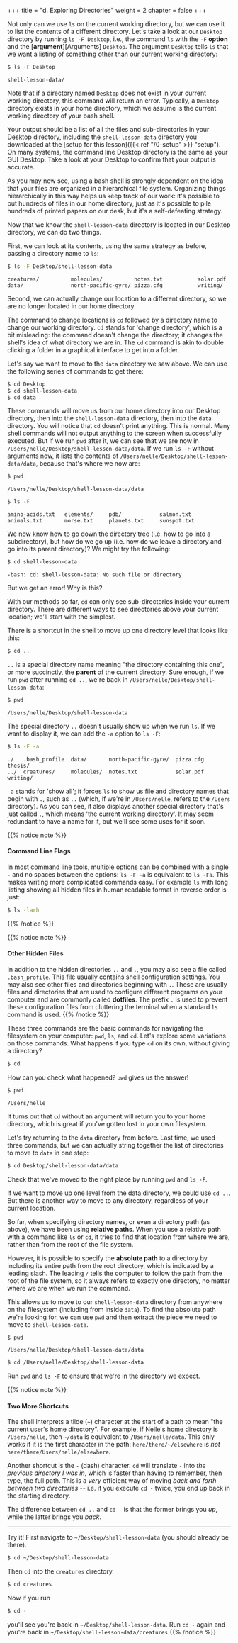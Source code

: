+++
title = "d. Exploring Directories"
weight = 2
chapter = false
+++

Not only can we use `ls` on the current working directory, 
but we can use it to list the contents of a different directory.
Let's take a look at our `Desktop` directory by running `ls -F Desktop`,
i.e.,
the command `ls` with the `-F` **option** and the [**argument**][Arguments]  `Desktop`.
The argument `Desktop` tells `ls` that
we want a listing of something other than our current working directory:

```Bash
$ ls -F Desktop
```

~~~
shell-lesson-data/
~~~


Note that if a directory named `Desktop` does not exist in your current working directory,
this command will return an error. Typically, a `Desktop` directory exists in your
home directory, which we assume is the current working directory of your bash shell.

Your output should be a list of all the files and sub-directories in your
Desktop directory, including the `shell-lesson-data` directory you downloaded at
the [setup for this lesson]({{< ref "/0-setup" >}} "setup").
On many systems, the command line Desktop directory is the same as your GUI Desktop.
Take a look at your Desktop to confirm that your output is accurate.

As you may now see, using a bash shell is strongly dependent on the idea that
your files are organized in a hierarchical file system.
Organizing things hierarchically in this way helps us keep track of our work:
it's possible to put hundreds of files in our home directory,
just as it's possible to pile hundreds of printed papers on our desk,
but it's a self-defeating strategy.

Now that we know the `shell-lesson-data` directory is located in our Desktop directory, we
can do two things.

First, we can look at its contents, using the same strategy as before, passing
a directory name to `ls`:

```Bash
$ ls -F Desktop/shell-lesson-data
```

~~~
creatures/          molecules/          notes.txt           solar.pdf
data/               north-pacific-gyre/ pizza.cfg           writing/
~~~


Second, we can actually change our location to a different directory, so
we are no longer located in our home directory.

The command to change locations is `cd` followed by a directory name to 
change our working directory. `cd` stands for 'change directory',
which is a bit misleading: the command doesn't change the directory;
it changes the shell's idea of what directory we are in.
The `cd` command is akin to double clicking a folder in a graphical interface to get into a folder.

Let's say we want to move to the `data` directory we saw above. We can
use the following series of commands to get there:

```Bash
$ cd Desktop
$ cd shell-lesson-data
$ cd data
```

These commands will move us from our home directory into our Desktop directory, then into
the `shell-lesson-data` directory, then into the `data` directory. 
You will notice that `cd` doesn't print anything. This is normal. 
Many shell commands will not output anything to the screen when successfully executed. 
But if we run `pwd` after it, we can see that we are now
in `/Users/nelle/Desktop/shell-lesson-data/data`.
If we run `ls -F` without arguments now,
it lists the contents of `/Users/nelle/Desktop/shell-lesson-data/data`,
because that's where we now are:

```Bash
$ pwd
```

~~~
/Users/nelle/Desktop/shell-lesson-data/data
~~~


```Bash
$ ls -F
```

~~~
amino-acids.txt   elements/     pdb/	        salmon.txt
animals.txt       morse.txt     planets.txt     sunspot.txt
~~~

We now know how to go down the directory tree (i.e. how to go into a subdirectory),
but how do we go up (i.e. how do we leave a directory and go into its parent directory)?
We might try the following:

```Bash
$ cd shell-lesson-data
```

~~~
-bash: cd: shell-lesson-data: No such file or directory
~~~

But we get an error! Why is this?

With our methods so far,
`cd` can only see sub-directories inside your current directory. There are
different ways to see directories above your current location; we'll start
with the simplest.

There is a shortcut in the shell to move up one directory level
that looks like this:

```Bash
$ cd ..
```

`..` is a special directory name meaning
"the directory containing this one",
or more succinctly,
the **parent** of the current directory.
Sure enough,
if we run `pwd` after running `cd ..`, we're back in `/Users/nelle/Desktop/shell-lesson-data`:

```Bash
$ pwd
```

~~~
/Users/nelle/Desktop/shell-lesson-data
~~~


The special directory `..` doesn't usually show up when we run `ls`. If we want
to display it, we can add the `-a` option to `ls -F`:

```Bash
$ ls -F -a
```

~~~
./   .bash_profile  data/       north-pacific-gyre/  pizza.cfg  thesis/
../  creatures/     molecules/  notes.txt            solar.pdf  writing/
~~~


`-a` stands for 'show all';
it forces `ls` to show us file and directory names that begin with `.`,
such as `..` (which, if we're in `/Users/nelle`, refers to the `/Users` directory).
As you can see, it also displays another special directory that's just called `.`,
which means 'the current working directory'.
It may seem redundant to have a name for it, but we'll see some uses for it soon.

{{% notice note %}}
#### Command Line Flags

In most command line tools, multiple options can be combined
with a single `-` and no spaces between the options: `ls -F -a` is
equivalent to `ls -Fa`.
This makes writing more complicated commands easy. For example `ls`
with long listing showing all hidden files in human readable format in
reverse order is just:

```Bash
$ ls -larh
```
{{% /notice %}}

{{% notice note %}}
#### Other Hidden Files

In addition to the hidden directories `..` and `.`, you may also see a file
called `.bash_profile`. This file usually contains shell configuration
settings. You may also see other files and directories beginning
with `.`. These are usually files and directories that are used to configure
different programs on your computer and are commonly called **dotfiles**.
The prefix `.` is used to prevent these configuration
files from cluttering the terminal when a standard `ls` command
is used.
{{% /notice %}}

These three commands are the basic commands for navigating the filesystem on your computer:
`pwd`, `ls`, and `cd`. Let's explore some variations on those commands. What happens
if you type `cd` on its own, without giving
a directory?

```Bash
$ cd
```

How can you check what happened? `pwd` gives us the answer!

```Bash
$ pwd
```

~~~
/Users/nelle
~~~

It turns out that `cd` without an argument will return you to your home directory,
which is great if you've gotten lost in your own filesystem.

Let's try returning to the `data` directory from before. Last time, we used
three commands, but we can actually string together the list of directories
to move to `data` in one step:

```Bash
$ cd Desktop/shell-lesson-data/data
```

Check that we've moved to the right place by running `pwd` and `ls -F`.

If we want to move up one level from the data directory, we could use `cd ..`.  But
there is another way to move to any directory, regardless of your
current location.

So far, when specifying directory names, or even a directory path (as above),
we have been using **relative paths**.  When you use a relative path with a command
like `ls` or `cd`, it tries to find that location from where we are,
rather than from the root of the file system.

However, it is possible to specify the **absolute path** to a directory by
including its entire path from the root directory, which is indicated by a
leading slash. The leading `/` tells the computer to follow the path from
the root of the file system, so it always refers to exactly one directory,
no matter where we are when we run the command.

This allows us to move to our `shell-lesson-data` directory from anywhere on
the filesystem (including from inside `data`). To find the absolute path
we're looking for, we can use `pwd` and then extract the piece we need
to move to `shell-lesson-data`.

```Bash
$ pwd
```

~~~
/Users/nelle/Desktop/shell-lesson-data/data
~~~

```Bash
$ cd /Users/nelle/Desktop/shell-lesson-data
```

Run `pwd` and `ls -F` to ensure that we're in the directory we expect.

{{% notice note %}}
#### Two More Shortcuts

The shell interprets a tilde (`~`) character at the start of a path to
mean "the current user's home directory". For example, if Nelle's home
directory is `/Users/nelle`, then `~/data` is equivalent to
`/Users/nelle/data`. This only works if it is the first character in the
path: `here/there/~/elsewhere` is *not* `here/there/Users/nelle/elsewhere`.

Another shortcut is the `-` (dash) character. `cd` will translate `-` into
*the previous directory I was in*, which is faster than having to remember,
then type, the full path.  This is a *very* efficient way of moving
*back and forth between two directories* -- i.e. if you execute `cd -` twice,
you end up back in the starting directory.

The difference between `cd ..` and `cd -` is
that the former brings you *up*, while the latter brings you *back*.

----
Try it!
First navigate to `~/Desktop/shell-lesson-data` (you should already be there).
```Bash
$ cd ~/Desktop/shell-lesson-data
```

Then `cd` into the `creatures` directory
```Bash
$ cd creatures
```

Now if you run
```Bash
$ cd -
```
you'll see you're back in `~/Desktop/shell-lesson-data`.
Run `cd -` again and you're back in `~/Desktop/shell-lesson-data/creatures`
{{% /notice %}}